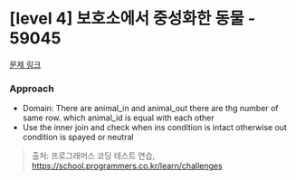 # [level 4] 보호소에서 중성화한 동물 - 59045 

[문제 링크](https://school.programmers.co.kr/learn/courses/30/lessons/59045) 

### Approach
- Domain: There are animal_in and animal_out there are thg number of same row. which animal_id is equal with each other
- Use the inner join and check when ins condition is intact otherwise  out condition is spayed or neutral


> 출처: 프로그래머스 코딩 테스트 연습, https://school.programmers.co.kr/learn/challenges
